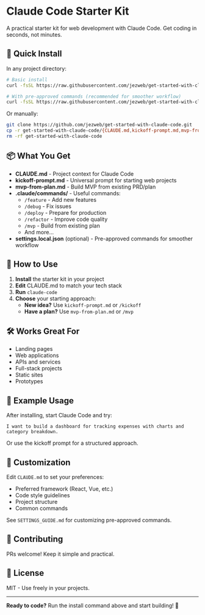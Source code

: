 # Claude Code Starter Kit

A practical starter kit for web development with Claude Code. Get coding in seconds, not minutes.

## 🚀 Quick Install

In any project directory:

```bash
# Basic install
curl -fsSL https://raw.githubusercontent.com/jezweb/get-started-with-claude-code/main/install.sh | sh

# With pre-approved commands (recommended for smoother workflow)
curl -fsSL https://raw.githubusercontent.com/jezweb/get-started-with-claude-code/main/install.sh | sh -s -- --with-settings
```

Or manually:

```bash
git clone https://github.com/jezweb/get-started-with-claude-code.git
cp -r get-started-with-claude-code/{CLAUDE.md,kickoff-prompt.md,mvp-from-plan.md,.claude} .
rm -rf get-started-with-claude-code
```

## 📦 What You Get

- **CLAUDE.md** - Project context for Claude Code
- **kickoff-prompt.md** - Universal prompt for starting web projects
- **mvp-from-plan.md** - Build MVP from existing PRD/plan
- **.claude/commands/** - Useful commands:
  - `/feature` - Add new features
  - `/debug` - Fix issues
  - `/deploy` - Prepare for production
  - `/refactor` - Improve code quality
  - `/mvp` - Build from existing plan
  - And more...
- **settings.local.json** (optional) - Pre-approved commands for smoother workflow

## 🎯 How to Use

1. **Install** the starter kit in your project
2. **Edit** CLAUDE.md to match your tech stack
3. **Run** `claude-code`
4. **Choose** your starting approach:
   - **New idea?** Use `kickoff-prompt.md` or `/kickoff`
   - **Have a plan?** Use `mvp-from-plan.md` or `/mvp`

## 🛠️ Works Great For

- Landing pages
- Web applications  
- APIs and services
- Full-stack projects
- Static sites
- Prototypes

## 📝 Example Usage

After installing, start Claude Code and try:

```
I want to build a dashboard for tracking expenses with charts and category breakdown.
```

Or use the kickoff prompt for a structured approach.

## 🎨 Customization

Edit `CLAUDE.md` to set your preferences:
- Preferred framework (React, Vue, etc.)
- Code style guidelines
- Project structure
- Common commands

See `SETTINGS_GUIDE.md` for customizing pre-approved commands.

## 🤝 Contributing

PRs welcome! Keep it simple and practical.

## 📄 License

MIT - Use freely in your projects.

---

**Ready to code?** Run the install command above and start building! 🚀
